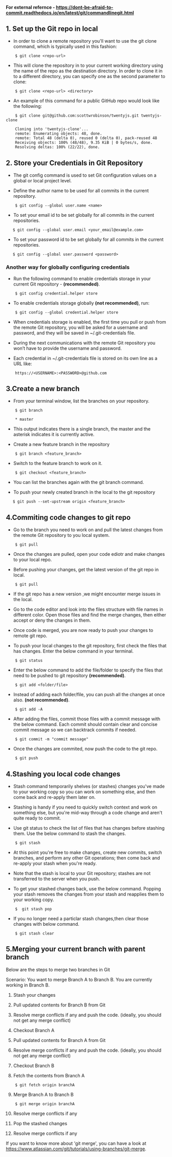 
#### For external refernce - https://dont-be-afraid-to-commit.readthedocs.io/en/latest/git/commandlinegit.html

## 1. Set up the Git repo in local

 * In order to clone a remote repository you'll want to use the git clone command, which is typically used in this fashion:

```
    $ git clone <repo-url>
```

* This will clone the repository in to your current working directory using the name of the repo as the destination directory. In order to clone it in to a different directory, you can specify one as the second parameter to clone:

``` 
    $ git clone <repo-url> <directory>
```

* An example of this command for a public GitHub repo would look like the following:

```
    $ git clone git@github.com:scottwrobinson/twentyjs.git twentyjs-clone

    Cloning into 'twentyjs-clone'...
    remote: Enumerating objects: 48, done.
    remote: Total 48 (delta 0), reused 0 (delta 0), pack-reused 48
    Receiving objects: 100% (48/48), 9.35 KiB | 0 bytes/s, done.
    Resolving deltas: 100% (22/22), done.

```

## 2. Store your Credentials in Git Repository

* The git config command is used to set Git configuration values on a global or local project level. 

* Define the author name to be used for all commits in the current repository. 

``` 
    $ git config --global user.name <name>
```

* To set your email id to be set globally for all commits in the current repositories.

```
   $ git config --global user.email <your_email@example.com>
```

* To set your password id to be set globally for all commits in the current repositories.

```
   $ git config --global user.password <password>
```

### Another way for globally configuring credentials

* Run the following command to enable credentials storage in your current Git repository - **(recommended)**.

``` 
    $ git config credential.helper store
```

* To enable credentials storage globally **(not recommended)**, run:

```
    $ git config --global credential.helper store
```

* When credentials storage is enabled, the first time you pull or push from the remote Git repository, you will be asked for a username and password, and they will be saved in ~/.git-credentials file.

* During the next communications with the remote Git repository you won’t have to provide the username and password.

* Each credential in ~/.git-credentials file is stored on its own line as a URL like:

``` 
    https://<USERNAME>:<PASSWORD>@github.com
```

## 3.Create a new branch 

* From your terminal window, list the branches on your repository.

```
    $ git branch

    * master
```

* This output indicates there is a single branch, the master and the asterisk indicates it is currently active.

* Create a new feature branch in the repository

```
    $ git branch <feature_branch>
```

* Switch to the feature branch to work on it.

``` 
    $ git checkout <feature_branch>
```

* You can list the branches again with the git branch command.

* To push your newly created branch in the local to the git repository  

```
   $ git push --set-upstream origin <feature_branch>

```

## 4.Commiting code changes to git repo 

* Go to the branch you need to work on and pull the latest changes from the remote Git repository to you local system.

```
    $ git pull
```

* Once the changes are pulled, open your code ediotr and make changes to your local repo.


* Before pushing your changes, get the latest version of the git repo in local. 

```
    $ git pull
```

* If the git repo has a new version ,we might encounter merge issues in the local. 

* Go to the code editor and look into the files structure with file names in different color. Open those files and find the merge changes, then either accept or deny the changes in them.

* Once code is merged, you are now ready to push your changes to remote git repo.

* To push your local changes to the git repository, first check the files that has changes. Enter the below command in your terminal.

```
    $ git status
```

* Enter the below command to add the file/folder to specify the files that need to be pushed to git repository **(recommended)**.

```
    $ git add <folder/file>
```

* Instead of adding each folder/file, you can push all the changes at once also. **(not recommended)**.

```
    $ git add -A
```

* After adding the files, commit those files with a commit message with the below command. Each commit should contain clear and concise commit message so we can backtrack commits if needed.  

```
    $ git commit -m "commit message"
```

* Once the changes are commited, now push the code to the git repo.

```
    $ git push 
```

## 4.Stashing you local code changes  

* Stash command temporarily shelves (or stashes) changes you've made to your working copy so you can work on something else, and then come back and re-apply them later on. 

* Stashing is handy if you need to quickly switch context and work on something else, but you're mid-way through a code change and aren't quite ready to commit.

* Use git status to check the list of files that has changes before stashing them. Use the below command to stash the changes.

```
    $ git stash
```

* At this point you're free to make changes, create new commits, switch branches, and perform any other Git operations; then come back and re-apply your stash when you're ready.

* Note that the stash is local to your Git repository; stashes are not transferred to the server when you push.

* To get your stashed changes back, use the below command. Popping your stash removes the changes from your stash and reapplies them to your working copy.

```
    $  git stash pop
```

* If you no longer need a particlar stash changes,then clear those changes with below command.

```
    $ git stash clear
```

## 5.Merging your current branch with parent branch

Below are the steps to merge two branches in Git

Scenario: You want to merge Branch A to Branch B. You are currently working in Branch B.

1. Stash your changes

2. Pull updated contents for Branch B from Git

3. Resolve merge conflicts if any and push the code. (ideally, you should not get any merge conflict)

4. Checkout Branch A

5. Pull updated contents for Branch A from Git

6. Resolve merge conflicts if any and push the code. (ideally, you should not get any merge conflict)

7. Checkout Branch B

8. Fetch the contents from Branch A

``` 
    $ git fetch origin branchA
```
9. Merge Branch A to Branch B

``` 
    $ git merge origin branchA
```

10. Resolve merge conflicts if any

11. Pop the stashed changes

12. Resolve merge conflicts if any

If you want to know more about 'git merge', you can have a look at https://www.atlassian.com/git/tutorials/using-branches/git-merge.
